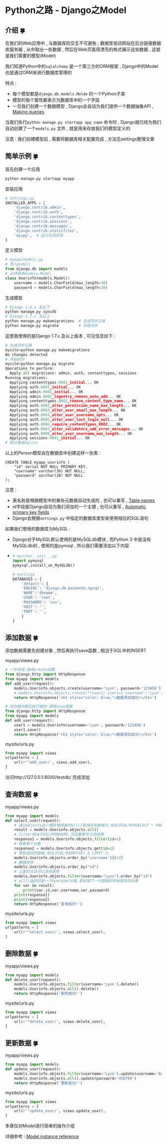 # Python之路 - Django之Model


<extoc></extoc>

## 介绍  🍀

在我们的Web应用中 , 与数据库的交互不可避免 ; 数据库驱动网站在后台链接数据库服务器 , 从中取出一些数据 , 然后在Web页面用漂亮的格式展示这些数据 , 这就是我们需要的模型(Model)

我们知道Python中的`sqlalchemy` 是一个第三方的ORM框架 , Django中的Model也是通过ORM来进行数据库管理的

特点 : 

- 每个模型都是`django.db.models.Molde` 的一个Python子类
- 模型的每个属性都表示为数据库中的一个字段
- 一旦我们创建一个数据模型 , Django会自动为我们提供一个数据抽象API , [Making queries](https://docs.djangoproject.com/en/1.11/topics/db/queries/)

当我们执行`python manage.py startapp app_name` 命令时 , Django就已经为我们自动创建了一个`models.py` 文件 , 就是用来存放我们的模型定义的

注意 : 我们创建模型前 , 需要将数据库相关配置完成 , 方法见settings整理文章

## 简单示例  🍀

首先创建一个应用

```python
python manage.py startapp myapp
```

安装应用

```python
# settings.py
INSTALLED_APPS = [
    'django.contrib.admin',
    'django.contrib.auth',
    'django.contrib.contenttypes',
    'django.contrib.sessions',
    'django.contrib.messages',
    'django.contrib.staticfiles',
    'myapp',  # 此行为添加项
]
```

定义模型

```python
# myapp/models.py
# 导入models
from django.db import models
# 必须继承models.Model
class Userinfo(models.Model):
    username = models.CharField(max_length=30)
    password = models.CharField(max_length=20)
```

生成模型

```python
# Django 1.6.x 及以下
python manage.py syncdb
# Django 1.7.x 及以上
python manage.py makemigrations  # 生成同步记录
python manage.py migrate         # 开始同步
```

这里我使用的是Django 1.7.x 及以上版本 , 可见信息如下 : 

```python
# 生成同步记录
mysite>python manage.py makemigrations
No changes detected
# 开始同步
mysite>python manage.py migrate
Operations to perform:
  Apply all migrations: admin, auth, contenttypes, sessions
Running migrations:
  Applying contenttypes.0001_initial... OK
  Applying auth.0001_initial... OK
  Applying admin.0001_initial... OK
  Applying admin.0002_logentry_remove_auto_add... OK
  Applying contenttypes.0002_remove_content_type_name... OK
  Applying auth.0002_alter_permission_name_max_length... OK
  Applying auth.0003_alter_user_email_max_length... OK
  Applying auth.0004_alter_user_username_opts... OK
  Applying auth.0005_alter_user_last_login_null... OK
  Applying auth.0006_require_contenttypes_0002... OK
  Applying auth.0007_alter_validators_add_error_messages... OK
  Applying auth.0008_alter_user_username_max_length... OK
  Applying sessions.0001_initial... OK
# 默认使用sqlite
```

以上的Person模型会在数据库中创建这样一张表 : 

```mysql
CREATE TABLE myapp_userinfo (
    "id" serial NOT NULL PRIMARY KEY,
    "username" varchar(30) NOT NULL,
    "password" varchar(20) NOT NULL
);
```

注意 : 

- 表名称是根据模型中的某些元数据自动生成的 , 也可以重写 , [Table names](https://docs.djangoproject.com/en/1.11/ref/models/options/#table-names)
- id字段是Django自动为我们添加的一个主键 , 也可以重写 ,  [Automatic primary key fields](https://docs.djangoproject.com/en/1.11/topics/db/models/#automatic-primary-key-fields)
- Django会根据`settings.py` 中指定的数据库类型来使用相应的SQL语句

如果我们使用的数据库为MySQL :

- Django对于MySQL默认使用的是MySQLdb模块 , 而Python 3 中是没有MySQLdb的 , 使用的是pymsql , 所以我们需要添加以下内容

- ```python
  # mysite/__init__.py
  import pymysql
  pymysql.install_as_MySQLdb()　

  # settings
  DATABASES = {
      'default': {
      'ENGINE': 'django.db.backends.mysql',
      'NAME':'dbname',
      'USER': 'root',
      'PASSWORD': 'xxx',
      'HOST': '',
      'PORT': '',
      }
  }
  ```

## 添加数据  🍀

添加数据需要先创建对象 , 然后再执行save函数 , 相当于SQL中的INSERT

myapp/views.py

```python
# 一步完成:使用create函数
from django.http import HttpResponse
from myapp import models
def add_user(request):
    models.Userinfo.objects.create(username='Lyon', password='123456')
    # models.Userinfo.objects.create(**user1) user1={'username':'Lyon','password':'123465'}
    return HttpResponse('<h1 style="color: blue;">数据添加成功!</h1>')

# 先创建对象后执行操作:使用save函数
from django.http import HttpResponse
from myapp import models
def add_user(request):
    user1 = models.Userinfo(username='Lyon', password='123456')
    user1.save()
    return HttpResponse('<h1 style="color: blue;">数据添加成功!</h1>')
```

mysite/urls.py

```python
from myapp import views
urlpatterns = [
    url(r'^add_user/', views.add_user),
]
```

访问http://127.0.0.1:8000/testdb/ 完成添加

## 查询数据  🍀

myapp/views.py

```python
from myapp import models
def select_user(request):
    # 通过objects这个模型管理器的all()获得所有数据行,相当于SQL中的SELECT * FROM
    result = models.Userinfo.objects.all()
    # filter相当于SQL中的WHERE,可设置条件过滤结果
    response1 = models.Userinfo.objects.filter(id=1)
    # 获取单个对象
    response2 = models.Userinfo.objects.get(id=1)
    # 限制返回的数据,相当于SQL中的OFFSET 0 LIMIT 2;
    models.Userinfo.objects.order_by('username')[0:2]
	# 数据排序
    models.Userinfo.objects.order_by("id")
    # 上面的方法可以连锁使用
    models.Userinfo.objects.filter(username="Lyon").order_by("id")
    # all()返回的是一个QuerySet对象,即封装了一行数据的所有属性的对象
    for var in result:
        print(var.id,var.username,var.password)
    print(response1)
    print(response2)
    return HttpResponse('查询成功!')
```

mysite/urls.py

```python
from myapp import views
urlpatterns = [
    url(r'^select_user/', views.select_user),
]
```

## 删除数据  🍀

myapp/views.py

```python
from myapp import models
def delete_user(request):
    models.Userinfo.objects.filter(username='Lyon').delete()
    models.Userinfo.objects.all().delete()
    return HttpResponse('删除成功!')
```

mysite/urls.py

```python
from myapp import views
urlpatterns = [
    url(r'^delete_user/', views.delete_user),
]
```

## 更新数据  🍀

myapp/views.py

```python
from myapp import models
def update_user(request):
    models.Userinfo.objects.filter(username='Lyon').update(username='Kenneth')
    models.Userinfo.objects.all().update(password='456789')
    return HttpResponse('更新成功!')
```

mysite/urls.py

```python
from myapp import views
urlpatterns = [
    url(r'^update_user/', views.update_user),
]
```

本章仅对Model进行简单的操作介绍

详细参考 : [Model instance reference](https://docs.djangoproject.com/en/1.11/ref/models/instances/)